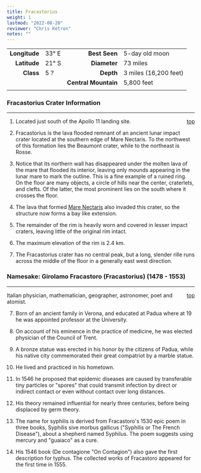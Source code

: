 ```yaml
---
title: Fracastorius
weight: 1
lastmod: "2022-08-20"
reviewer: "Chris Ketron"
notes: ""
---
```


|               |           |                      |                       |
| ------------: | :-------- | -------------------: | :-------------------- |
| **Longitude** | 33&deg; E |        **Best Seen** | 5-day old moon        |
|  **Latitude** | 21&deg; S |         **Diameter** | 73 miles              |
|     **Class** | 5 ?       |            **Depth** | 3 miles (16,200 feet) |
|               |           | **Central Mountain** | 5,800 feet            |
|               |           |                      |                       |

### Fracastorius Crater Information

---
<span style='float:right;'>[top](#)</span>

1. Located just south of the Apollo 11 landing site.

2. Fracastorius is the lava flooded remnant of an ancient lunar impact crater located at the southern edge of Mare Nectaris. To the northwest of this formation lies the Beaumont crater, while to the northeast is Rosse.

3. Notice that its northern wall has disappeared under the molten lava of the mare that flooded its interior, leaving only mounds appearing in the lunar mare to mark the outline. This is a fine example of a ruined ring. On the floor are many objects, a circle of hills near the center, craterlets, and clefts. Of the latter, the most prominent lies on the south where it crosses the floor.

4. The lava that formed [Mare Nectaris](/notes/object-notes/solar-system/earth/moon/mare/mare-nectaris/#) also invaded this crater, so the structure now forms a bay like extension.

5. The remainder of the rim is heavily worn and covered in lesser impact craters, leaving little of the original rim intact.

6. The maximum elevation of the rim is 2.4 km.

7. The Fracastorius crater has no central peak, but a long, slender rille runs across the middle of the floor in a generally east west direction.

### Namesake: Girolamo Fracastoro (Fracastorius) (1478 - 1553)

---
<span style='float:right;'>[top](#)</span>

Italian physician, mathematician, geographer, astronomer, poet and atomist.

7. Born of an ancient family in Verona, and educated at Padua where at 19 he was appointed professor at the University.

8. On account of his eminence in the practice of medicine, he was elected physician of the Council of Trent.

9. A bronze statue was erected in his honor by the citizens of Padua, while his native city commemorated their great compatriot by a marble statue.

10. He lived and practiced in his hometown.

11. In 1546 he proposed that epidemic diseases are caused by transferable tiny particles or "spores" that could transmit infection by direct or indirect contact or even without contact over long distances.

12. His theory remained influential for nearly three centuries, before being displaced by germ theory.

13. The name for syphilis is derived from Fracastoro's 1530 epic poem in three books, Syphilis sive morbus gallicus ("Syphilis or The French Disease"), about a shepherd named Syphilus. The poem suggests using mercury and "guaiaco" as a cure.

14. His 1546 book (De contagione "On Contagion") also gave the first description for typhus. The collected works of Fracastoro appeared for the first time in 1555.
